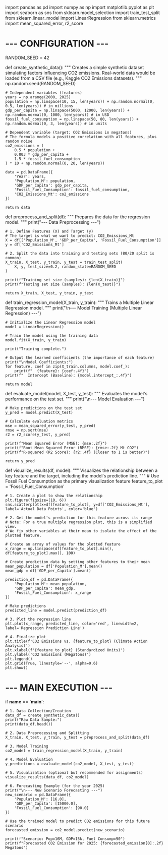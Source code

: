 import pandas as pd
import numpy as np
import matplotlib.pyplot as plt
import seaborn as sns
from sklearn.model_selection import train_test_split
from sklearn.linear_model import LinearRegression
from sklearn.metrics import mean_squared_error, r2_score

# --- CONFIGURATION ---
RANDOM_SEED = 42

def create_synthetic_data():
    """
    Creates a simple synthetic dataset simulating factors influencing CO2 emissions.
    Real-world data would be loaded from a CSV file (e.g., Kaggle CO2 Emissions datasets).
    """
    np.random.seed(RANDOM_SEED)
    
    # Independent variables (features)
    years = np.arange(2000, 2025)
    population = np.linspace(10, 15, len(years)) + np.random.normal(0, 0.5, len(years)) # in millions
    gdp_per_capita = np.linspace(5000, 12000, len(years)) + np.random.normal(0, 1000, len(years)) # in USD
    fossil_fuel_consumption = np.linspace(50, 80, len(years)) + np.random.normal(0, 3, len(years)) # in units
    
    # Dependent variable (target: CO2 Emissions in megatons)
    # The formula models a positive correlation with all features, plus random noise
    co2_emissions = (
        0.5 * population + 
        0.003 * gdp_per_capita + 
        1.5 * fossil_fuel_consumption
    ) * 10 + np.random.normal(0, 20, len(years))
    
    data = pd.DataFrame({
        'Year': years,
        'Population_M': population,
        'GDP_per_Capita': gdp_per_capita,
        'Fossil_Fuel_Consumption': fossil_fuel_consumption,
        'CO2_Emissions_Mt': co2_emissions
    })
    
    return data

def preprocess_and_split(df):
    """
    Prepares the data for the regression model.
    """
    print("--- Data Preprocessing ---")
    
    # 1. Define Features (X) and Target (y)
    # The target is what we want to predict: CO2_Emissions_Mt
    X = df[['Population_M', 'GDP_per_Capita', 'Fossil_Fuel_Consumption']]
    y = df['CO2_Emissions_Mt']
    
    # 2. Split the data into training and testing sets (80/20 split is common)
    X_train, X_test, y_train, y_test = train_test_split(
        X, y, test_size=0.2, random_state=RANDOM_SEED
    )
    
    print(f"Training set size (samples): {len(X_train)}")
    print(f"Testing set size (samples): {len(X_test)}")
    
    return X_train, X_test, y_train, y_test

def train_regression_model(X_train, y_train):
    """
    Trains a Multiple Linear Regression model.
    """
    print("\n--- Model Training (Multiple Linear Regression) ---")
    
    # Initialize the Linear Regression model
    model = LinearRegression()
    
    # Train the model using the training data
    model.fit(X_train, y_train)
    
    print("Training complete.")
    
    # Output the learned coefficients (the importance of each feature)
    print("\nModel Coefficients:")
    for feature, coef in zip(X_train.columns, model.coef_):
        print(f"  {feature}: {coef:.4f}")
    print(f"  Intercept (Baseline): {model.intercept_:.4f}")
    
    return model

def evaluate_model(model, X_test, y_test):
    """
    Evaluates the model's performance on the test set.
    """
    print("\n--- Model Evaluation ---")
    
    # Make predictions on the test set
    y_pred = model.predict(X_test)
    
    # Calculate evaluation metrics
    mse = mean_squared_error(y_test, y_pred)
    rmse = np.sqrt(mse)
    r2 = r2_score(y_test, y_pred)
    
    print(f"Mean Squared Error (MSE): {mse:.2f}")
    print(f"Root Mean Squared Error (RMSE): {rmse:.2f} Mt CO2")
    print(f"R-squared (R2 Score): {r2:.4f} (Closer to 1 is better)")
    
    return y_pred

def visualize_results(df, model):
    """
    Visualizes the relationship between a key feature and the target, 
    including the model's prediction line.
    """
    # Use Fossil Fuel Consumption as the primary visualization feature
    feature_to_plot = 'Fossil_Fuel_Consumption'
    
    # 1. Create a plot to show the relationship
    plt.figure(figsize=(10, 6))
    sns.scatterplot(x=df[feature_to_plot], y=df['CO2_Emissions_Mt'], label='Actual Data Points', color='blue')
    
    # 2. Get the model's prediction for this feature across its range
    # Note: For a true multiple regression plot, this is a simplified view.
    # We fix other variables at their mean to isolate the effect of the plotted feature.
    
    # Create an array of values for the plotted feature
    x_range = np.linspace(df[feature_to_plot].min(), df[feature_to_plot].max(), 100)
    
    # Create prediction data by setting other features to their mean
    mean_population = df['Population_M'].mean()
    mean_gdp = df['GDP_per_Capita'].mean()
    
    prediction_df = pd.DataFrame({
        'Population_M': mean_population,
        'GDP_per_Capita': mean_gdp,
        'Fossil_Fuel_Consumption': x_range
    })
    
    # Make predictions
    predicted_line = model.predict(prediction_df)
    
    # 3. Plot the regression line
    plt.plot(x_range, predicted_line, color='red', linewidth=2, label='Regression Prediction Line')
    
    # 4. Finalize plot
    plt.title(f'CO2 Emissions vs. {feature_to_plot} (Climate Action Analysis)')
    plt.xlabel(f'{feature_to_plot} (Standardized Units)')
    plt.ylabel('CO2 Emissions (Megatons)')
    plt.legend()
    plt.grid(True, linestyle='--', alpha=0.6)
    plt.show()

# --- MAIN EXECUTION ---
if __name__ == '__main__':
    
    # 1. Data Collection/Creation
    data_df = create_synthetic_data()
    print("Raw Data Sample:")
    print(data_df.head())
    
    # 2. Data Preprocessing and Splitting
    X_train, X_test, y_train, y_test = preprocess_and_split(data_df)
    
    # 3. Model Training
    co2_model = train_regression_model(X_train, y_train)
    
    # 4. Model Evaluation
    y_predictions = evaluate_model(co2_model, X_test, y_test)

    # 5. Visualization (optional but recommended for assignments)
    visualize_results(data_df, co2_model)
    
    # 6. Forecasting Example (for the year 2025)
    print("\n--- New Scenario Forecasting ---")
    new_scenario = pd.DataFrame({
        'Population_M': [16.0],
        'GDP_per_Capita': [15000.0],
        'Fossil_Fuel_Consumption': [90.0]
    })
    
    # Use the trained model to predict CO2 emissions for this future scenario
    forecasted_emission = co2_model.predict(new_scenario)
    
    print(f"Scenario: Pop=16M, GDP=15k, Fuel Consump=90")
    print(f"Forecasted CO2 Emission for 2025: {forecasted_emission[0]:.2f} Megatons")
